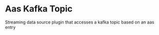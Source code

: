 <!-- This README file is going to be the one displayed on the Grafana.com website for your plugin -->

# Aas Kafka Topic

Streaming data source plugin that accesses a kafka topic based on an aas entry
